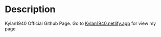 # Description 
Kylan1940 Official Github Page. Go to [Kylan1940.netlify.app](Kylan1940.netlify.app/home) for view my page
